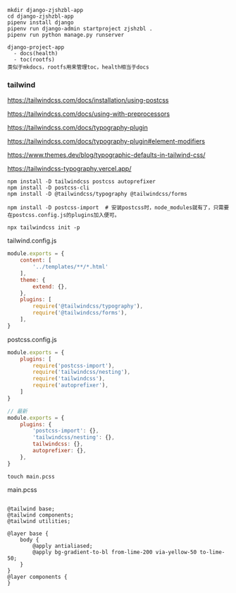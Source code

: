 ```
mkdir django-zjshzbl-app
cd django-zjshzbl-app
pipenv install django
pipenv run django-admin startproject zjshzbl .
pipenv run python manage.py runserver
```

```
django-project-app
  - docs(health)
  - toc(rootfs)
类似于mkdocs，rootfs用来管理toc，health相当于docs
```


### tailwind

https://tailwindcss.com/docs/installation/using-postcss

https://tailwindcss.com/docs/using-with-preprocessors

https://tailwindcss.com/docs/typography-plugin

https://tailwindcss.com/docs/typography-plugin#element-modifiers

https://www.themes.dev/blog/typographic-defaults-in-tailwind-css/

https://tailwindcss-typography.vercel.app/

```
npm install -D tailwindcss postcss autoprefixer
npm install -D postcss-cli
npm install -D @tailwindcss/typography @tailwindcss/forms

npm install -D postcss-import  # 安装postcss时，node_modules就有了，只需要在postcss.config.js的plugins加入便可。
```

```
npx tailwindcss init -p
```

tailwind.config.js

```javascript
module.exports = {
    content: [
        '../templates/**/*.html'
    ],
    theme: {
        extend: {},
    },
    plugins: [
        require('@tailwindcss/typography'),
        require('@tailwindcss/forms'),
    ],
}
```

postcss.config.js

```js
module.exports = {
    plugins: [
        require('postcss-import'),
        require('tailwindcss/nesting'),
        require('tailwindcss'),
        require('autoprefixer'),
    ]
}

// 最新
module.exports = {
    plugins: {
        'postcss-import': {},
        'tailwindcss/nesting': {},
        tailwindcss: {},
        autoprefixer: {},
    },
}

```

```
touch main.pcss
```

main.pcss

```

@tailwind base;
@tailwind components;
@tailwind utilities;

@layer base {
    body {
        @apply antialiased;
        @apply bg-gradient-to-bl from-lime-200 via-yellow-50 to-lime-50;
    }
}
@layer components {
}
```
